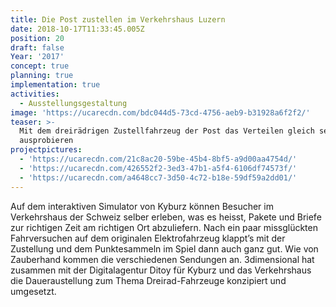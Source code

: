 ```yaml
---
title: Die Post zustellen im Verkehrshaus Luzern
date: 2018-10-17T11:33:45.005Z
position: 20
draft: false
Year: '2017'
concept: true
planning: true
implementation: true
activities:
  - Ausstellungsgestaltung
image: 'https://ucarecdn.com/bdc044d5-73cd-4756-aeb9-b31928a6f2f2/'
teaser: >-
  Mit dem dreirädrigen Zustellfahrzeug der Post das Verteilen gleich selber
  ausprobieren
projectpictures:
  - 'https://ucarecdn.com/21c8ac20-59be-45b4-8bf5-a9d00aa4754d/'
  - 'https://ucarecdn.com/426552f2-3ed3-47b1-a5f4-6106df74573f/'
  - 'https://ucarecdn.com/a4648cc7-3d50-4c72-b18e-59df59a2dd01/'
---
```

Auf dem interaktiven Simulator von Kyburz können Besucher im Verkehrshaus der Schweiz selber erleben, was es heisst, Pakete und Briefe zur richtigen Zeit am richtigen Ort abzuliefern. Nach ein paar missglückten Fahrversuchen auf dem originalen Elektrofahrzeug klappt’s mit der Zustellung und dem Punktesammeln im Spiel dann auch ganz gut. Wie von Zauberhand kommen die verschiedenen Sendungen an. 3dimensional hat zusammen mit der Digitalagentur Ditoy für Kyburz und das Verkehrshaus die Daueraustellung zum Thema Dreirad-Fahrzeuge konzipiert und umgesetzt.
